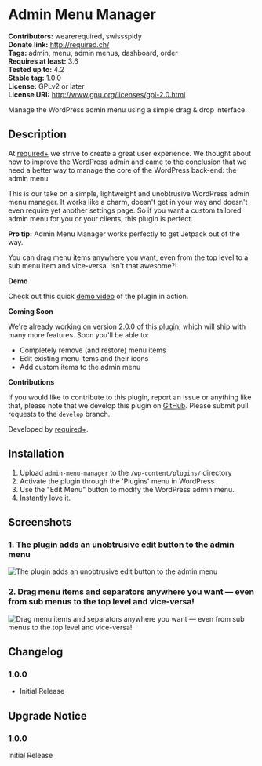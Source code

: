 # Admin Menu Manager #
**Contributors:** wearerequired, swissspidy  
**Donate link:** http://required.ch/  
**Tags:** admin, menu, admin menus, dashboard, order  
**Requires at least:** 3.6  
**Tested up to:** 4.2  
**Stable tag:** 1.0.0  
**License:** GPLv2 or later  
**License URI:** http://www.gnu.org/licenses/gpl-2.0.html  

Manage the WordPress admin menu using a simple drag & drop interface.

## Description ##

At [required+](http://required.ch/ "Team of experienced web professionals from Switzerland & Germany") we strive to create a great user experience. We thought about how to improve the WordPress admin and came to the conclusion that we need a better way to manage the core of the WordPress back-end: the admin menu.

This is our take on a simple, lightweight and unobtrusive WordPress admin menu manager. It works like a charm, doesn't get in your way and doesn't even require yet another settings page. So if you want a custom tailored admin menu for you or your clients, this plugin is perfect.

**Pro tip:** Admin Menu Manager works perfectly to get Jetpack out of the way.

You can drag menu items anywhere you want, even from the top level to a sub menu item and vice-versa. Isn't that awesome?!

**Demo**

Check out this quick [demo video](https://cloudup.com/cJM_wnxhlJo) of the plugin in action.

**Coming Soon**

We're already working on version 2.0.0 of this plugin, which will ship with many more features. Soon you'll be able to:

* Completely remove (and restore) menu items
* Edit existing menu items and their icons
* Add custom items to the admin menu

**Contributions**

If you would like to contribute to this plugin, report an issue or anything like that, please note that we develop this plugin on [GitHub](https://github.com/wearerequired/WP-Widget-Disable). Please submit pull requests to the `develop` branch.

Developed by [required+](http://required.ch/ "Team of experienced web professionals from Switzerland & Germany").

## Installation ##

1. Upload `admin-menu-manager` to the `/wp-content/plugins/` directory
1. Activate the plugin through the 'Plugins' menu in WordPress
1. Use the "Edit Menu" button to modify the WordPress admin menu.
1. Instantly love it.

## Screenshots ##

### 1. The plugin adds an unobtrusive edit button to the admin menu ###
![The plugin adds an unobtrusive edit button to the admin menu](https://raw.githubusercontent.com/wearerequired/admin-menu-manager/develop/assets/screenshot-1.png)

### 2. Drag menu items and separators anywhere you want — even from sub menus to the top level and vice-versa! ###
![Drag menu items and separators anywhere you want — even from sub menus to the top level and vice-versa!](https://raw.githubusercontent.com/wearerequired/admin-menu-manager/develop/assets/screenshot-2.png)


## Changelog ##

### 1.0.0 ###
* Initial Release

## Upgrade Notice ##

### 1.0.0 ###
Initial Release